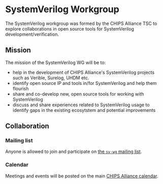 # SystemVerilog Workgroup

The SystemVerilog workgroup was formed by the CHIPS Alliance TSC to explore collaborations in open source tools for SystemVerilog development/verification.

## Mission

The mission of the SystemVerilog WG will be to:

* help in the development of CHIPS Alliance's SystemVerilog projects such as Verible, Surelog, UHDM etc.
* identify open source IP and tools in/for SystemVerilog and help them flourish
* share and co-develop new, open source tools for working with SystemVerilog
* discuss and share experiences related to SystemVerilog usage to identify gaps in the existing ecosytstem and potential improvements

## Collaboration

### Mailing list

Anyone is allowed to join and participate on [the `sv-wg` mailing list](https://lists.chipsalliance.org/g/sv-wg/).

### Calendar

Meetings and events will be posted on the main [CHIPS Alliance calendar](https://calendar.chipsalliance.org).

